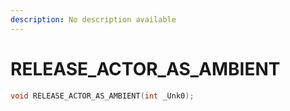 ```yaml
---
description: No description available 
---
```


# RELEASE_ACTOR_AS_AMBIENT

```cpp
void RELEASE_ACTOR_AS_AMBIENT(int _Unk0);
```